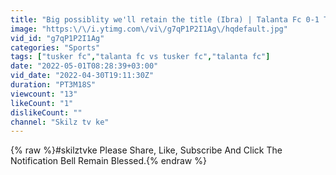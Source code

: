 ```yaml
---
title: "Big possiblity we'll retain the title (Ibra) | Talanta Fc 0-1 Tusker Fc"
image: "https:\/\/i.ytimg.com\/vi\/g7qP1P2I1Ag\/hqdefault.jpg"
vid_id: "g7qP1P2I1Ag"
categories: "Sports"
tags: ["tusker fc","talanta fc vs tusker fc","talanta fc"]
date: "2022-05-01T08:28:39+03:00"
vid_date: "2022-04-30T19:11:30Z"
duration: "PT3M18S"
viewcount: "13"
likeCount: "1"
dislikeCount: ""
channel: "Skilz tv ke"
---
```

{% raw %}#skilztvke Please Share, Like, Subscribe And Click The Notification Bell Remain Blessed.{% endraw %}
